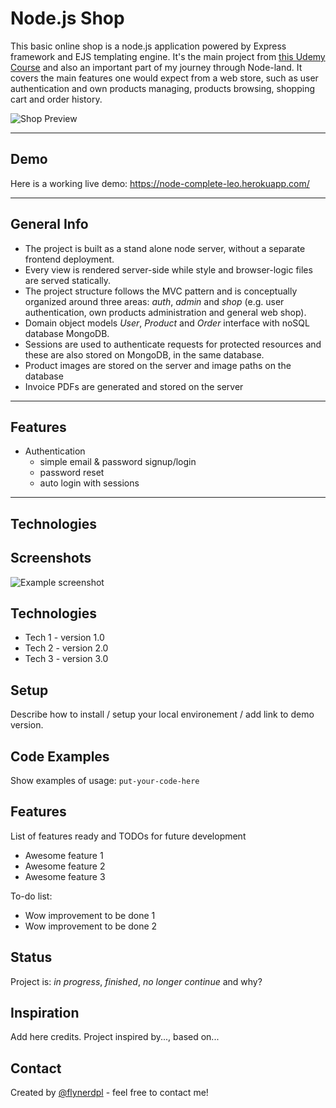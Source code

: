 # Node.js Shop

This basic online shop is a node.js application powered by Express framework and EJS templating engine. It's the main project from [this Udemy Course](https://www.udemy.com/course/nodejs-the-complete-guide/) and also an important part of my journey through Node-land. It covers the main features one would expect from a web store, such as user authentication and own products managing, products browsing, shopping cart and order history.

![Shop Preview](https://i.imgur.com/nqbbtdk.png)

---

## Demo

Here is a working live demo: https://node-complete-leo.herokuapp.com/

---

## General Info

- The project is built as a stand alone node server, without a separate frontend deployment.
- Every view is rendered server-side while style and browser-logic files are served statically.
- The project structure follows the MVC pattern and is conceptually organized around three areas: _auth_, _admin_ and _shop_ (e.g. user authentication, own products administration and general web shop).
- Domain object models _User_, _Product_ and _Order_ interface with noSQL database MongoDB.
- Sessions are used to authenticate requests for protected resources and these are also stored on MongoDB, in the same database.
- Product images are stored on the server and image paths on the database
- Invoice PDFs are generated and stored on the server

---

## Features

- Authentication
  - simple email & password signup/login
  - password reset
  - auto login with sessions

---

## Technologies

## Screenshots

![Example screenshot](./img/screenshot.png)

## Technologies

- Tech 1 - version 1.0
- Tech 2 - version 2.0
- Tech 3 - version 3.0

## Setup

Describe how to install / setup your local environement / add link to demo version.

## Code Examples

Show examples of usage:
`put-your-code-here`

## Features

List of features ready and TODOs for future development

- Awesome feature 1
- Awesome feature 2
- Awesome feature 3

To-do list:

- Wow improvement to be done 1
- Wow improvement to be done 2

## Status

Project is: _in progress_, _finished_, _no longer continue_ and why?

## Inspiration

Add here credits. Project inspired by..., based on...

## Contact

Created by [@flynerdpl](https://www.flynerd.pl/) - feel free to contact me!
